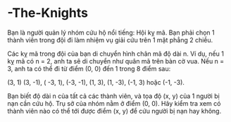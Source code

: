 # -The-Knights
Bạn là người quản lý nhóm cứu hộ nổi tiếng: Hội kỵ mã. Bạn phải chọn 1 thành viên trong đội đi làm nhiệm vụ giải cứu trên 1 mặt phẳng 2 chiều.

Các kỵ mã trong đội của bạn di chuyển hình chân mã độ dài n. Ví dụ, nếu 1 kỵ mã có n = 2, anh ta sẽ di chuyển như quân mã trên bàn cờ vua. Nếu n = 3, anh ta có thể đi từ điểm (0, 0) đến 1 trong 8 điểm sau:

(3, 1) (3, -1), ( -3, 1), (-3, -1), (1, 3), (1, -3), (-1, 3) hoặc (-1, -3).

Bạn biết độ dài n của tất cả các thành viên, và tọa độ (x, y) của 1 người bị nạn cần cứu hộ. Trụ sở của nhóm nằm ở điểm (0, 0). Hãy kiểm tra xem có thành viên nào có thể tới được điểm (x, y) để cứu người bị nạn hay không.

